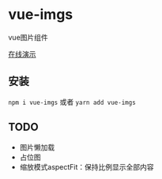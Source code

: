# vue-imgs
vue图片组件

[在线演示](https://qqabcv520.github.io/vue-imgs/examples/) 

## 安装
`npm i vue-imgs`
或者
`yarn add vue-imgs`

## TODO
* 图片懒加载
* 占位图
* 缩放模式aspectFit：保持比例显示全部内容
